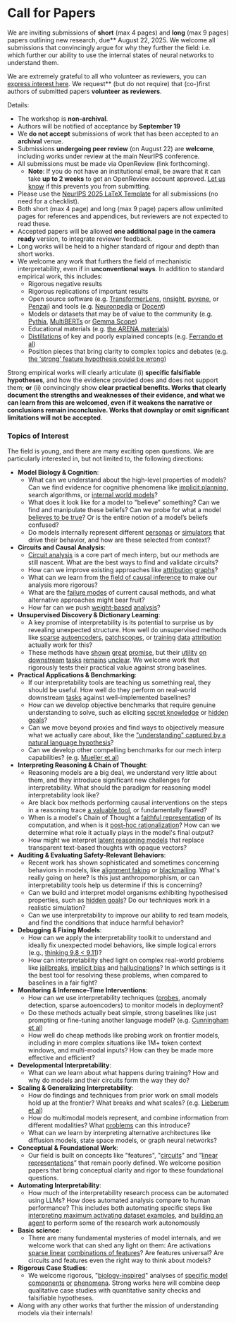 # Call for Papers
We are inviting submissions of **short** (max 4 pages) and **long** (max 9 pages) papers outlining new research, due** August 22, 2025. We welcome all submissions that convincingly argue for why they further the field: i.e. which further our ability to use the internal states of neural networks to understand them. 

We are extremely grateful to all who volunteer as reviewers, you can [express interest here](https://www.google.com/url?q=https://docs.google.com/forms/d/e/1FAIpQLSdiw1SJllzoTz_nqzDTzTOGb9DV3W_truQyh-WvYj_QGIi7Mg/viewform?usp%3Ddialog&sa=D&source=editors&ust=1752318426467498&usg=AOvVaw1iBC14yYUZ9PA5gMO9zb22). We request** (but do not require) that (co-)first authors of submitted papers **volunteer as reviewers**. 

Details: 
* The workshop is **non-archival**.
* Authors will be notified of acceptance by **September 19**
* We **do not accept** submissions of work that has been accepted to an **archival** venue.
* Submissions **undergoing peer review** (on August 22) are **welcome**, including works under review at the main NeurIPS conference.
* All submissions must be made via OpenReview (link forthcoming).
  * **Note**: If you do not have an institutional email, be aware that it can take **up to 2 weeks** to get an OpenReview account approved. [Let us know](mailto:neurips2025@mechinterpworkshop.com) if this prevents you from submitting.
* Please use the [NeurIPS 2025 LaTeX Template](https://www.google.com/url?q=https://media.neurips.cc/Conferences/NeurIPS2025/Styles.zip&sa=D&source=editors&ust=1752318426470680&usg=AOvVaw1D0mi6I7l9nVK7EoK2AKZI) for all submissions (no need for a checklist).
* Both short (max 4 page) and long (max 9 page) papers allow unlimited pages for references and appendices, but reviewers are not expected to read these.
* Accepted papers will be allowed **one additional page in the camera ready** version, to integrate reviewer feedback.
* Long works will be held to a higher standard of rigour and depth than short works.
* We welcome any work that furthers the field of mechanistic interpretability, even if in **unconventional ways**. In addition to standard empirical work, this includes:
  * Rigorous negative results
  * Rigorous replications of important results
  * Open source software (e.g. [TransformerLens](https://www.google.com/url?q=https://github.com/neelnanda-io/TransformerLens&sa=D&source=editors&ust=1752318426473321&usg=AOvVaw3v1BWGohpncc-a9gT3OI3F), [nnsight](https://www.google.com/url?q=https://github.com/ndif-team/nnsight&sa=D&source=editors&ust=1752318426473527&usg=AOvVaw2UW3JWxY2hgIhGX4Buuxip), [pyvene](https://www.google.com/url?q=https://github.com/stanfordnlp/pyvene/tree/main/pyvene/models/mlp&sa=D&source=editors&ust=1752318426473778&usg=AOvVaw3L6bew7x-Mp6om6Awt1wck), or [Penzai](https://www.google.com/url?q=https://github.com/google-deepmind/penzai&sa=D&source=editors&ust=1752318426473985&usg=AOvVaw2aIVki8nJ_Vb5zZLb8I3PF)) and tools (e.g. [Neuronpedia](https://www.google.com/url?q=http://neuronpedia.org&sa=D&source=editors&ust=1752318426474194&usg=AOvVaw2PY5n4fXWGqGHXWaVpETFA) or [Docent](https://www.google.com/url?q=https://transluce.org/introducing-docent&sa=D&source=editors&ust=1752318426474397&usg=AOvVaw0HKHy6iXZjfcX2oi_4iAMU))
  * Models or datasets that may be of value to the community (e.g. [Pythia](https://www.google.com/url?q=https://arxiv.org/abs/2304.01373&sa=D&source=editors&ust=1752318426474857&usg=AOvVaw0-3xTEhCxeirHmN4eMM4PB), [MultiBERTs](https://www.google.com/url?q=https://arxiv.org/abs/2106.16163&sa=D&source=editors&ust=1752318426475016&usg=AOvVaw0giYMNS9fCXGoaJc5Gasic) or [Gemma Scope](https://www.google.com/url?q=https://arxiv.org/abs/2408.05147&sa=D&source=editors&ust=1752318426475188&usg=AOvVaw0dRSr4xtcUuH3dJ0s7Md8L))
  * Educational materials (e.g. [the ARENA materials](https://www.google.com/url?q=https://arena3-chapter1-transformer-interp.streamlit.app/&sa=D&source=editors&ust=1752318426475565&usg=AOvVaw2zUvBRIXmcmn1_kuzHSyiv))
  * [Distillations](https://www.google.com/url?q=https://distill.pub/2017/research-debt/&sa=D&source=editors&ust=1752318426475792&usg=AOvVaw0TPpgPWQlmpmFkqf9t6J9F) of key and poorly explained concepts (e.g. [Ferrando et al](https://www.google.com/url?q=https://arxiv.org/abs/2405.00208&sa=D&source=editors&ust=1752318426476084&usg=AOvVaw0pvF78gbuH53rAH5JwrvG5))
  * Position pieces that bring clarity to complex topics and debates (e.g. [the ‘strong’ feature hypothesis could be wrong](https://www.google.com/url?q=https://www.alignmentforum.org/posts/tojtPCCRpKLSHBdpn/the-strong-feature-hypothesis-could-be-wrong&sa=D&source=editors&ust=1752318426477064&usg=AOvVaw3mViFb2cj7yoeqERTcoMWQ))

Strong empirical works will clearly articulate (i) **specific falsifiable hypotheses**, and how the evidence provided does and does not support them; **or** (ii) convincingly show **clear practical benefits. Works that clearly document the strengths and weaknesses of their evidence, and what we can learn from this are welcomed, even if it weakens the narrative or conclusions remain inconclusive. Works that downplay or omit significant limitations will not be accepted**. 
### Topics of Interest
The field is young, and there are many exciting open questions. We are particularly interested in, but not limited to, the following directions: 
* **Model Biology & Cognition**:
  * What can we understand about the high-level properties of models? Can we find evidence for cognitive phenomena like [implicit planning](https://www.google.com/url?q=https://transformer-circuits.pub/2025/attribution-graphs/biology.html%23dives-poems&sa=D&source=editors&ust=1752318426480089&usg=AOvVaw1-GZBR8DQG10LeS614C0zi), search algorithms, or [internal world models](https://www.google.com/url?q=https://arxiv.org/abs/2210.13382&sa=D&source=editors&ust=1752318426480410&usg=AOvVaw0uCJsVovtotuuN1G1bJXmr)?
  * What does it look like for a model to "believe" something? Can we find and manipulate these beliefs? Can we probe for what a model [believes to be true](https://www.google.com/url?q=https://arxiv.org/abs/2310.06824&sa=D&source=editors&ust=1752318426481102&usg=AOvVaw1UpwX5050_gWKKQHkaOcuK)? Or is the entire notion of a model’s beliefs confused?
  * Do models internally represent different [personas](https://www.google.com/url?q=https://arxiv.org/abs/2406.12094&sa=D&source=editors&ust=1752318426481613&usg=AOvVaw00cw80HeMjrNkPif-b4kJI) or [simulators](https://www.google.com/url?q=https://www.nature.com/articles/s41586-023-06647-8&sa=D&source=editors&ust=1752318426481792&usg=AOvVaw0ArfRt-boqCYWxnBaux3QN) that drive their behavior, and how are these selected from context?
* **Circuits and Causal Analysis**:
  * [Circuit analysis](https://www.google.com/url?q=https://distill.pub/2020/circuits/zoom-in/&sa=D&source=editors&ust=1752318426482365&usg=AOvVaw2aIUW4FPuIaY_w667F5e-B) is a core part of mech interp, but our methods are still nascent. What are the best ways to find and validate circuits?
  * How can we improve existing approaches like [attribution](https://www.google.com/url?q=https://arxiv.org/abs/2406.11944&sa=D&source=editors&ust=1752318426482918&usg=AOvVaw0XEoIB1Il7av8xIlQTUzft) [graphs](https://www.google.com/url?q=https://transformer-circuits.pub/2025/attribution-graphs/methods.html&sa=D&source=editors&ust=1752318426483119&usg=AOvVaw17Fdd4dwFJJgTPJzJfmGus)?
  * What can we learn from [the field of causal inference](https://www.google.com/url?q=https://arxiv.org/abs/2407.04690&sa=D&source=editors&ust=1752318426483449&usg=AOvVaw2CZ--ATnOaouBSyp0ex_ZA) to make our analysis more rigorous?
  * What are the [failure modes](https://www.google.com/url?q=https://arxiv.org/abs/2307.15771&sa=D&source=editors&ust=1752318426483793&usg=AOvVaw1Rbd4071jxWgEqX5OQha6J) of current causal methods, and what alternative approaches might bear fruit?
  * How far can we push [weight-based](https://www.google.com/url?q=https://arxiv.org/abs/2301.05217&sa=D&source=editors&ust=1752318426484403&usg=AOvVaw1jiFeuFDhiFuoBuUZx9USA) [analysis](https://www.google.com/url?q=https://arxiv.org/abs/2410.08417&sa=D&source=editors&ust=1752318426484562&usg=AOvVaw3pP0Fh2qFvkGkWyWr4RC_e)?
* **Unsupervised Discovery & Dictionary Learning**:
  * A key promise of interpretability is its potential to surprise us by revealing unexpected structure. How well do unsupervised methods like [sparse](https://www.google.com/url?q=https://arxiv.org/abs/2103.15949&sa=D&source=editors&ust=1752318426485340&usg=AOvVaw2DAXdJtfZ3E8EUBLC9OHW9) [autoencoders](https://www.google.com/url?q=https://transformer-circuits.pub/2023/monosemantic-features&sa=D&source=editors&ust=1752318426485533&usg=AOvVaw3XDT5Hpb3S0X6y5WWVXQy9), [patch](https://www.google.com/url?q=https://arxiv.org/abs/2401.06102&sa=D&source=editors&ust=1752318426485731&usg=AOvVaw2u_l37SQ7_oABNdO9MMoHr)[scopes](https://www.google.com/url?q=https://arxiv.org/abs/2403.10949v2&sa=D&source=editors&ust=1752318426485844&usg=AOvVaw3227zu1zoCUnCC4dwgXlsn), or [training](https://www.google.com/url?q=https://proceedings.mlr.press/v70/koh17a?ref%3Dhttps://githubhelp.com&sa=D&source=editors&ust=1752318426486108&usg=AOvVaw1BDhZ4A-kZ4SrHaqpcRxK8) [data](https://www.google.com/url?q=https://arxiv.org/abs/2308.03296&sa=D&source=editors&ust=1752318426486261&usg=AOvVaw2C1DlmpOgXbjfaPmCxPCzc) [attribution](https://www.google.com/url?q=https://arxiv.org/abs/2205.11482&sa=D&source=editors&ust=1752318426486462&usg=AOvVaw2dMSwNd-R_-dZ5SOspM2LD) actually work for this?
  * These methods have [shown](https://www.google.com/url?q=https://transformer-circuits.pub/2024/scaling-monosemanticity/index.html&sa=D&source=editors&ust=1752318426486855&usg=AOvVaw1psmrEP_oP3it9xLfhYak_) [great](https://www.google.com/url?q=https://transformer-circuits.pub/2025/attribution-graphs/biology.html&sa=D&source=editors&ust=1752318426487040&usg=AOvVaw3U71D5Euqb-PbvuV8mbw3F) [promise](https://www.google.com/url?q=https://arxiv.org/abs/2503.10965&sa=D&source=editors&ust=1752318426487217&usg=AOvVaw3uJ6Sg3Ajaf9VTgxa5eGkY), but their [utility](https://www.google.com/url?q=https://arxiv.org/abs/2502.16681&sa=D&source=editors&ust=1752318426487411&usg=AOvVaw3LxTc-KI4mUlNHxpf3e6aj) [on](https://www.google.com/url?q=https://www.tilderesearch.com/blog/sieve&sa=D&source=editors&ust=1752318426487554&usg=AOvVaw1DcvmAQoUObOHpFD8XViVE) [downstream](https://www.google.com/url?q=https://arxiv.org/abs/2501.17148&sa=D&source=editors&ust=1752318426487703&usg=AOvVaw3B0i5KPdeuBXSE1fVSF7wr) [tasks](https://www.google.com/url?q=https://transformer-circuits.pub/2024/features-as-classifiers/index.html&sa=D&source=editors&ust=1752318426487913&usg=AOvVaw3kOxJllc-uIu8V2SpCs4vS) [remains](https://www.google.com/url?q=https://arxiv.org/abs/2502.04382&sa=D&source=editors&ust=1752318426488056&usg=AOvVaw2tFvo5pUcbQzjBq69kjrAe) [unclear](https://www.google.com/url?q=https://www.alignmentforum.org/posts/4uXCAJNuPKtKBsi28/negative-results-for-saes-on-downstream-tasks&sa=D&source=editors&ust=1752318426488279&usg=AOvVaw3F0v3bKv32Fb32lyUIK5YU). We welcome work that rigorously tests their practical value against strong baselines.
* **Practical Applications & Benchmarking**:
  * If our interpretability tools are teaching us something real, they should be useful. How well do they perform on real-world downstream [tasks](https://www.google.com/url?q=https://www.lesswrong.com/posts/wGRnzCFcowRCrpX4Y/downstream-applications-as-validation-of-interpretability&sa=D&source=editors&ust=1752318426489299&usg=AOvVaw1N7S3uxWGGKWrin2kX5Iw7) against well-implemented baselines?
  * How can we develop objective benchmarks that require genuine understanding to solve, such as eliciting [secret knowledge](https://www.google.com/url?q=https://arxiv.org/abs/2505.14352&sa=D&source=editors&ust=1752318426489837&usg=AOvVaw0L55NVP3gTjj45eQjN4Ex7) or [hidden goals](https://www.google.com/url?q=https://arxiv.org/abs/2503.10965&sa=D&source=editors&ust=1752318426490004&usg=AOvVaw1IAh7vM7XjFIjINL-Tuy7W)?
  * Can we move beyond proxies and find ways to objectively measure what we actually care about, like the ["understanding" captured by a natural language hypothesis](https://www.google.com/url?q=https://arxiv.org/abs/2502.04382&sa=D&source=editors&ust=1752318426490616&usg=AOvVaw0NQd7ef5v4KiaVTbF7Nqry)?
  * Can we develop other compelling benchmarks for our mech interp capabilities? (e.g. [Mueller et al](https://www.google.com/url?q=https://arxiv.org/abs/2504.13151&sa=D&source=editors&ust=1752318426491041&usg=AOvVaw2Om_y6Db8v_LR0lJWF6iQj))
* **Interpreting Reasoning & Chain of Thought**:
  * Reasoning models are a big deal, we understand very little about them, and they introduce significant new challenges for interpretability. What should the paradigm for reasoning model interpretability look like?
  * Are black box methods performing causal interventions on the steps in a reasoning trace [a valuable tool](https://www.google.com/url?q=https://arxiv.org/abs/2506.19143&sa=D&source=editors&ust=1752318426492440&usg=AOvVaw3pJz5260xX4vNw43V0CfW2), or fundamentally flawed?
  * When is a model's Chain of Thought a [faithful representation](https://www.google.com/url?q=https://arxiv.org/abs/2305.04388&sa=D&source=editors&ust=1752318426492825&usg=AOvVaw1O9p5COpis09SwG1JWirvB) of its computation, and when is it [post-hoc rationalization](https://www.google.com/url?q=https://arxiv.org/abs/2503.08679&sa=D&source=editors&ust=1752318426493096&usg=AOvVaw2mbUwTWsce6BC0l6i7GEee)? How can we determine what role it actually plays in the model's final output?
  * How might we interpret [latent reasoning models](https://www.google.com/url?q=https://arxiv.org/abs/2412.06769&sa=D&source=editors&ust=1752318426493985&usg=AOvVaw1wlKgLfSmOEfJ_JEGGMVfO) that replace transparent text-based thoughts with opaque vectors?
* **Auditing & Evaluating Safety-Relevant Behaviors**:
  * Recent work has shown sophisticated and sometimes concerning behaviors in models, like [alignment faking](https://www.google.com/url?q=https://arxiv.org/abs/2412.14093&sa=D&source=editors&ust=1752318426494808&usg=AOvVaw2o0yPeazNrBnOoKcj8tBF8) or [blackmailing](https://www.google.com/url?q=https://www.anthropic.com/research/agentic-misalignment&sa=D&source=editors&ust=1752318426495542&usg=AOvVaw3NOdvI5A0w4ojrYIdoE8KG). What's really going on here? Is this just anthropomorphism, or can interpretability tools help us determine if this is concerning?
  * Can we build and interpret model organisms exhibiting hypothesised properties, such as [hidden goals](https://www.google.com/url?q=https://arxiv.org/abs/2503.10965&sa=D&source=editors&ust=1752318426496459&usg=AOvVaw2xmR_g2tgXg4HE-End5l82)? Do our techniques work in a realistic simulation?
  * Can we use interpretability to improve our ability to red team models, and find the conditions that induce harmful behavior?
* **Debugging & Fixing Models**:
  * How can we apply the interpretability toolkit to understand and ideally fix unexpected model behaviors, like simple logical errors (e.g., [thinking 9.8 < 9.11](https://www.google.com/url?q=https://transluce.org/observability-interface&sa=D&source=editors&ust=1752318426497713&usg=AOvVaw2rnnFgMVCz58ItTqcUClPV))?
  * How can interpretability shed light on complex real-world problems like [jailbreaks](https://www.google.com/url?q=https://transformer-circuits.pub/2025/attribution-graphs/biology.html%23dives-jailbreak&sa=D&source=editors&ust=1752318426498217&usg=AOvVaw3PVDRJWj2R9W3iqRwFamBW), [implicit bias](https://www.google.com/url?q=https://arxiv.org/abs/2506.10922&sa=D&source=editors&ust=1752318426498397&usg=AOvVaw3gQWNwSgYeltkwigXmsAG3) and [hallucinations](https://www.google.com/url?q=https://arxiv.org/abs/2411.14257&sa=D&source=editors&ust=1752318426498567&usg=AOvVaw2fjulj_I6xdWn7K9pDRnwe)? In which settings is it the best tool for resolving these problems, when compared to baselines in a fair fight?
* **Monitoring & Inference-Time Interventions**:
  * How can we use interpretability techniques ([probes](https://www.google.com/url?q=https://arxiv.org/abs/2102.12452&sa=D&source=editors&ust=1752318426499378&usg=AOvVaw14jqbcumwdLViirfnqxXsF), anomaly detection, sparse autoencoders) to monitor models in deployment?
  * Do these methods actually beat simple, strong baselines like just prompting or fine-tuning another language model? (e.g. [Cunningham et al](https://www.google.com/url?q=https://alignment.anthropic.com/2025/cheap-monitors/&sa=D&source=editors&ust=1752318426500235&usg=AOvVaw1A6FPG52YvTmcybh6IYT__))
  * How well do cheap methods like probing work on frontier models, including in more complex situations like 1M+ token context windows, and multi-modal inputs? How can they be made more effective and efficient?
* **Developmental Interpretability**:
  * What can we learn about what happens during training? How and why do models and their circuits form the way they do?
* **Scaling & Generalizing Interpretability**:
  * How do findings and techniques from prior work on small models hold up at the frontier? What breaks and what scales? (e.g. [Lieberum et al](https://www.google.com/url?q=https://arxiv.org/abs/2307.09458&sa=D&source=editors&ust=1752318426502038&usg=AOvVaw3NKD05g6EXmj0S4kC-eT6i))
  * How do multimodal models represent, and combine information from different modalities? What [problems](https://www.google.com/url?q=https://openreview.net/pdf?id%3DVUhRdZp8ke&sa=D&source=editors&ust=1752318426502526&usg=AOvVaw1zaYZVVsCt0b3gkTwU5EpI) can this introduce?
  * What can we learn by interpreting alternative architectures like diffusion models, state space models, or graph neural networks?
* **Conceptual & Foundational Work**:
  * Our field is built on concepts like "features", "[circuits](https://www.google.com/url?q=https://distill.pub/2020/circuits/zoom-in/&sa=D&source=editors&ust=1752318426503726&usg=AOvVaw0g_oO691Q4zH1pGjR9ix8f)" and “[linear representations](https://www.google.com/url?q=https://transformer-circuits.pub/2024/july-update/index.html%23linear-representations&sa=D&source=editors&ust=1752318426503994&usg=AOvVaw09SSQn2zJzwTtH6gu9mOGo)” that remain poorly defined. We welcome position papers that bring conceptual clarity and rigor to these foundational questions.
* **Automating Interpretability**:
  * How much of the interpretability research process can be automated using LLMs? How does automated analysis compare to human performance? This includes both automating specific steps like [interpreting maximum activating dataset examples](https://www.google.com/url?q=https://openaipublic.blob.core.windows.net/neuron-explainer/paper/index.html&sa=D&source=editors&ust=1752318426505778&usg=AOvVaw1iLumanFB4Mr_beAE__bPf), and [building an agent](https://www.google.com/url?q=https://arxiv.org/abs/2404.14394&sa=D&source=editors&ust=1752318426506026&usg=AOvVaw1ItZHpHq_pxXCzDsxoRcBN) to perform some of the research work autonomously
* **Basic science**:
  * There are many fundamental mysteries of model internals, and we welcome work that can shed any light on them: Are activations [sparse linear](https://www.google.com/url?q=https://arxiv.org/abs/1601.03764&sa=D&source=editors&ust=1752318426506889&usg=AOvVaw1vwef2PdAY7ngTgrbldFev) [combinations of features](https://www.google.com/url?q=https://transformer-circuits.pub/2022/toy_model/index.html&sa=D&source=editors&ust=1752318426507133&usg=AOvVaw0KVPEir22aUsbwRcD2vV3q)? Are features universal? Are circuits and features even the right way to think about models?
* **Rigorous Case Studies**:
  * We welcome rigorous, "[biology-inspired](https://www.google.com/url?q=https://distill.pub/2020/circuits/curve-circuits/&sa=D&source=editors&ust=1752318426507981&usg=AOvVaw1P-gBRcqqImc0wKHVZI5nc)" analyses of [specific model](https://www.google.com/url?q=https://arxiv.org/abs/2310.04625&sa=D&source=editors&ust=1752318426508174&usg=AOvVaw3Z8artgvKjiXqbHD8Ok8Q3) [components](https://www.google.com/url?q=https://transformer-circuits.pub/2024/scaling-monosemanticity/index.html&sa=D&source=editors&ust=1752318426508394&usg=AOvVaw2a58DO_OWUCHDywyM6gicD) [or](https://www.google.com/url?q=https://arxiv.org/abs/2305.01610&sa=D&source=editors&ust=1752318426508661&usg=AOvVaw3ZaPMdIdxCnH1HYNNOLbsM) [phenomena](https://www.google.com/url?q=https://arxiv.org/abs/2306.09346&sa=D&source=editors&ust=1752318426508886&usg=AOvVaw2gh0-51fpeCjL12gpNNj3d). Strong works here will combine deep qualitative case studies with quantitative sanity checks and falsifiable hypotheses.
* Along with any other works that further the mission of understanding models via their internals!